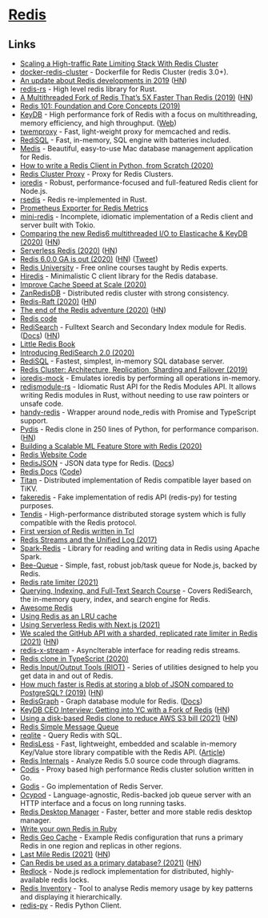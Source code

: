 # [Redis](https://redis.io/)

## Links

- [Scaling a High-traffic Rate Limiting Stack With Redis Cluster](https://brandur.org/redis-cluster)
- [docker-redis-cluster](https://github.com/Grokzen/docker-redis-cluster) - Dockerfile for Redis Cluster (redis 3.0+).
- [An update about Redis developments in 2019](http://antirez.com/news/126) ([HN](https://news.ycombinator.com/item?id=19227070))
- [redis-rs](https://github.com/mitsuhiko/redis-rs) - High level redis library for Rust.
- [A Multithreaded Fork of Redis That’s 5X Faster Than Redis (2019)](https://docs.keydb.dev/blog/2019/10/07/blog-post/) ([HN](https://news.ycombinator.com/item?id=21182627))
- [Redis 101: Foundation and Core Concepts (2019)](https://dev.to/mohammadhasham/redis-101-foundation-and-core-concepts-1cg6)
- [KeyDB](https://github.com/JohnSully/KeyDB) - High performance fork of Redis with a focus on multithreading, memory efficiency, and high throughput. ([Web](https://keydb.dev/index.html))
- [twemproxy](https://github.com/twitter/twemproxy) - Fast, light-weight proxy for memcached and redis.
- [RediSQL](https://github.com/RedBeardLab/rediSQL) - Fast, in-memory, SQL engine with batteries included.
- [Medis](https://github.com/luin/medis) - Beautiful, easy-to-use Mac database management application for Redis.
- [How to write a Redis Client in Python, from Scratch (2020)](https://www.youtube.com/watch?v=C5KkQUKhc_4)
- [Redis Cluster Proxy](https://github.com/artix75/redis-cluster-proxy) - Proxy for Redis Clusters.
- [ioredis](https://github.com/luin/ioredis) - Robust, performance-focused and full-featured Redis client for Node.js.
- [rsedis](https://github.com/seppo0010/rsedis) - Redis re-implemented in Rust.
- [Prometheus Exporter for Redis Metrics](https://github.com/oliver006/redis_exporter)
- [mini-redis](https://github.com/tokio-rs/mini-redis) - Incomplete, idiomatic implementation of a Redis client and server built with Tokio.
- [Comparing the new Redis6 multithreaded I/O to Elasticache & KeyDB (2020)](https://docs.keydb.dev/blog/2020/04/15/blog-post/) ([HN](https://news.ycombinator.com/item?id=22879347))
- [Serverless Redis (2020)](https://medium.com/lambda-store/serverless-redis-is-here-34c2fa335f24) ([HN](https://news.ycombinator.com/item?id=22957091))
- [Redis 6.0.0 GA is out (2020)](http://antirez.com/news/132) ([HN](https://news.ycombinator.com/item?id=23030685)) ([Tweet](https://twitter.com/antirez/status/1255856794712367105))
- [Redis University](https://university.redislabs.com/) - Free online courses taught by Redis experts.
- [Hiredis](https://github.com/redis/hiredis) - Minimalistic C client library for the Redis database.
- [Improve Cache Speed at Scale (2020)](https://www.youtube.com/watch?v=mPg20ykAFU4)
- [ZanRedisDB](https://github.com/youzan/ZanRedisDB) - Distributed redis cluster with strong consistency.
- [Redis-Raft (2020)](https://jepsen.io/analyses/redis-raft-1b3fbf6) ([HN](https://news.ycombinator.com/item?id=23615790))
- [The end of the Redis adventure (2020)](http://antirez.com/news/133) ([HN](https://news.ycombinator.com/item?id=23689549))
- [Redis code](https://github.com/redis-io/redis)
- [RediSearch](https://github.com/RediSearch/RediSearch/) - Fulltext Search and Secondary Index module for Redis. ([Docs](https://oss.redislabs.com/redisearch/)) ([HN](https://news.ycombinator.com/item?id=23777460))
- [Little Redis Book](https://github.com/karlseguin/the-little-redis-book/blob/master/en/redis.md)
- [Introducing RediSearch 2.0 (2020)](https://redislabs.com/blog/introducing-redisearch-2-0/)
- [RediSQL](https://redisql.com/) - Fastest, simplest, in-memory SQL database server.
- [Redis Cluster: Architecture, Replication, Sharding and Failover (2019)](https://medium.com/opstree-technology/redis-cluster-architecture-replication-sharding-and-failover-86871e783ac0)
- [ioredis-mock](https://github.com/stipsan/ioredis-mock) - Emulates ioredis by performing all operations in-memory.
- [redismodule-rs](https://github.com/RedisLabsModules/redismodule-rs) - Idiomatic Rust API for the Redis Modules API. It allows writing Redis modules in Rust, without needing to use raw pointers or unsafe code.
- [handy-redis](https://github.com/mmkal/handy-redis) - Wrapper around node_redis with Promise and TypeScript support.
- [Pydis](https://github.com/boramalper/pydis) - Redis clone in 250 lines of Python, for performance comparison. ([HN](https://news.ycombinator.com/item?id=25100218))
- [Building a Scalable ML Feature Store with Redis (2020)](https://doordash.engineering/2020/11/19/building-a-gigascale-ml-feature-store-with-redis/)
- [Redis Website Code](https://github.com/redis/redis-io)
- [RedisJSON](https://github.com/RedisJSON/RedisJSON) - JSON data type for Redis. ([Docs](https://oss.redislabs.com/redisjson/))
- [Redis Docs](https://redis.io/documentation) ([Code](https://github.com/redis/redis-doc))
- [Titan](https://github.com/distributedio/titan) - Distributed implementation of Redis compatible layer based on TiKV.
- [fakeredis](https://github.com/jamesls/fakeredis) - Fake implementation of redis API (redis-py) for testing purposes.
- [Tendis](https://github.com/Tencent/Tendis) - High-performance distributed storage system which is fully compatible with the Redis protocol.
- [First version of Redis written in Tcl](https://gist.github.com/antirez/6ca04dd191bdb82aad9fb241013e88a8)
- [Redis Streams and the Unified Log (2017)](https://brandur.org/redis-streams)
- [Spark-Redis](https://github.com/RedisLabs/spark-redis) - Library for reading and writing data in Redis using Apache Spark.
- [Bee-Queue](https://github.com/bee-queue/bee-queue) - Simple, fast, robust job/task queue for Node.js, backed by Redis.
- [Redis rate limiter (2021)](https://blog.rebased.pl/2021/02/22/redis-rate-limiter.html)
- [Querying, Indexing, and Full-Text Search Course](https://university.redislabs.com/courses/ru203/) - Covers RediSearch, the in-memory query, index, and search engine for Redis.
- [Awesome Redis](https://github.com/JamzyWang/awesome-redis)
- [Using Redis as an LRU cache](https://redis.io/topics/lru-cache)
- [Using Serverless Redis with Next.js (2021)](https://www.youtube.com/watch?v=FytxaSVQROc)
- [We scaled the GitHub API with a sharded, replicated rate limiter in Redis (2021)](https://github.blog/2021-04-05-how-we-scaled-github-api-sharded-replicated-rate-limiter-redis/) ([HN](https://news.ycombinator.com/item?id=26738417))
- [redis-x-stream](https://github.com/calebboyd/redis-x-stream) - AsyncIterable interface for reading redis streams.
- [Redis clone in TypeScript (2020)](https://kubej.com/redis-clone-in-typescript/)
- [Redis Input/Output Tools (RIOT)](https://github.com/redis-developer/riot) - Series of utilities designed to help you get data in and out of Redis.
- [How much faster is Redis at storing a blob of JSON compared to PostgreSQL? (2019)](https://www.peterbe.com/plog/redis-vs-postgres-blob-of-json) ([HN](https://news.ycombinator.com/item?id=26850639))
- [RedisGraph](https://github.com/RedisGraph/RedisGraph) - Graph database module for Redis. ([Docs](https://oss.redislabs.com/redisgraph/))
- [KeyDB CEO Interview: Getting into YC with a Fork of Redis](https://console.dev/qa/keydb-john-sully/) ([HN](https://news.ycombinator.com/item?id=26956846))
- [Using a disk-based Redis clone to reduce AWS S3 bill (2021)](https://wakatime.com/blog/45-using-a-diskbased-redis-clone-to-reduce-aws-s3-bill) ([HN](https://news.ycombinator.com/item?id=26955404))
- [Redis Simple Message Queue](https://github.com/smrchy/rsmq)
- [reqlite](https://github.com/augmentable-dev/reqlite) - Query Redis with SQL.
- [RedisLess](https://github.com/Qovery/RedisLess) - Fast, lightweight, embedded and scalable in-memory Key/Value store library compatible with the Redis API. ([Article](https://www.heapstack.sh/redisless-blazingly-fast-serverless-redis))
- [Redis Internals](https://github.com/zpoint/Redis-Internals) - Analyze Redis 5.0 source code through diagrams.
- [Codis](https://github.com/CodisLabs/codis) - Proxy based high performance Redis cluster solution written in Go.
- [Godis](https://github.com/HDT3213/godis) - Go implementation of Redis Server.
- [Ocypod](https://github.com/davechallis/ocypod) - Language-agnostic, Redis-backed job queue server with an HTTP interface and a focus on long running tasks.
- [Redis Desktop Manager](https://github.com/qishibo/AnotherRedisDesktopManager) - Faster, better and more stable redis desktop manager.
- [Write your own Redis in Ruby](https://rohitpaulk.com/articles/redis-0)
- [Redis Geo Cache](https://github.com/fly-apps/redis-geo-cache) - Example Redis configuration that runs a primary Redis in one region and replicas in other regions.
- [Last Mile Redis (2021)](https://fly.io/blog/last-mile-redis/) ([HN](https://news.ycombinator.com/item?id=27861510))
- [Can Redis be used as a primary database? (2021)](https://www.youtube.com/watch?v=VLTPqImLapM) ([HN](https://news.ycombinator.com/item?id=28007594))
- [Redlock](https://github.com/mike-marcacci/node-redlock) - Node.js redlock implementation for distributed, highly-available redis locks.
- [Redis Inventory](https://github.com/obukhov/redis-inventory) - Tool to analyse Redis memory usage by key patterns and displaying it hierarchically.
- [redis-py](https://github.com/andymccurdy/redis-py) - Redis Python Client.
